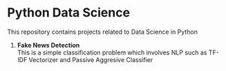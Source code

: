 # Python Data Science

This repository contains projects related to Data Science in Python

1. **Fake News Detection**</br>
This is a simple classification problem which involves NLP such as TF-IDF Vectorizer and Passive Aggresive Classifier
